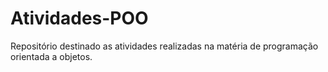# Atividades-POO
Repositório destinado as atividades realizadas na matéria de programação orientada a objetos.